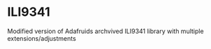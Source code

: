 # ILI9341
Modified version of Adafruids archvived ILI9341 library with multiple extensions/adjustments
